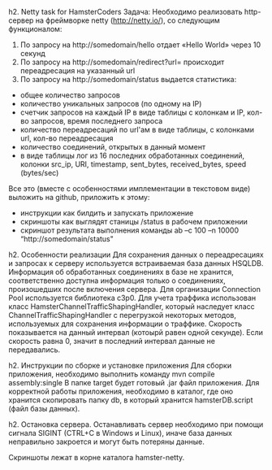 h2. Netty task for HamsterCoders
Задача: Необходимо реализовать http-сервер на фреймворке netty (http://netty.io/), со следующим функционалом:

 1. По запросу на http://somedomain/hello отдает «Hello World» через 10 секунд
 2. По запросу на http://somedomain/redirect?url=<url> происходит переадресация на указанный url
 3. По запросу на http://somedomain/status выдается статистика:
 - общее количество запросов
 - количество уникальных запросов (по одному на IP)
 - счетчик запросов на каждый IP в виде таблицы с колонкам и IP, кол-во запросов, время последнего запроса
 - количество переадресаций по url'ам  в виде таблицы, с колонками url, кол-во переадресация
 - количество соединений, открытых в данный момент
 - в виде таблицы лог из 16 последних обработанных соединений, колонки src_ip, URI, timestamp,  sent_bytes, received_bytes, speed (bytes/sec)

 Все это (вместе с особенностями имплементации в текстовом виде) выложить на github, приложить к этому:
 - инструкции как билдить и запускать приложение
 - скриншоты как выглядят станицы /status в рабочем приложении
 - скриншот результата выполнения команды ab –c 100 –n 10000 “http://somedomain/status"
 
 h2. Особенности реализации
 Для сохранения данных о переадресациях и запросах к серверу используется встраиваемая база данных HSQLDB. 
 Информация об обработанных соединениях в базе не хранится, соответственно доступна информация только о соединениях, произошедших после включения сервера.
 Для организации Connection Pool используется библиотека c3p0.
 Для учета траффика использован класс HamsterChannelTrafficShapingHandler, который наследует класс ChannelTrafficShapingHandler с перегрузкой некоторых методов, используемых для
 сохранения информации о траффике.
 Скорость показывается на данный интервал (котоырй равен одной секунде). Если скорость равна 0, значит в последний интервал данные не передавались.
 
 h2. Инструкции по сборке и установке приложения
 Для сборки приложения, необходимо выполнить команду  mvn compile assembly:single
 В папке target будет готовый .jar файл приложения. Для корректной работы приложения, необходимо в каталог, где оно хранится скопировать папку db, в который хранится hamsterDB.script (файл базы данных).
 
 h2. Остановка сервера. 
 Останавливать сервер необходимо при помощи сигнала SIGINT (CTRL+C в Windows и Linux), иначе база данных неправильно закроется и могут быть потеряны данные.
 
 Скриншоты лежат в корне каталога hamster-netty.
